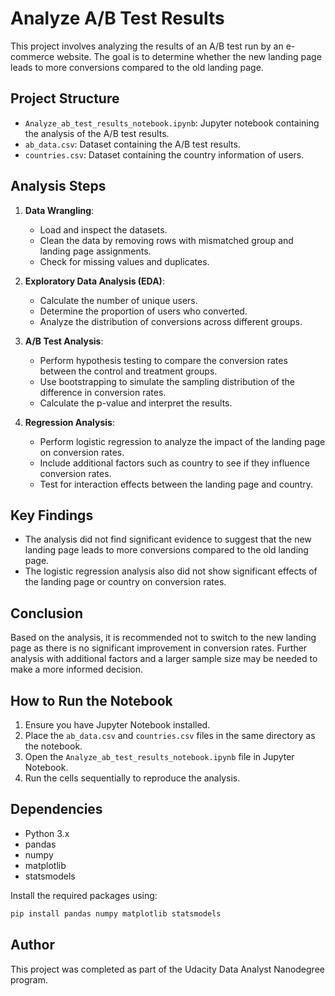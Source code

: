 # Analyze A/B Test Results

This project involves analyzing the results of an A/B test run by an e-commerce website. The goal is to determine whether the new landing page leads to more conversions compared to the old landing page.

## Project Structure

- `Analyze_ab_test_results_notebook.ipynb`: Jupyter notebook containing the analysis of the A/B test results.
- `ab_data.csv`: Dataset containing the A/B test results.
- `countries.csv`: Dataset containing the country information of users.

## Analysis Steps

1. **Data Wrangling**:
   - Load and inspect the datasets.
   - Clean the data by removing rows with mismatched group and landing page assignments.
   - Check for missing values and duplicates.

2. **Exploratory Data Analysis (EDA)**:
   - Calculate the number of unique users.
   - Determine the proportion of users who converted.
   - Analyze the distribution of conversions across different groups.

3. **A/B Test Analysis**:
   - Perform hypothesis testing to compare the conversion rates between the control and treatment groups.
   - Use bootstrapping to simulate the sampling distribution of the difference in conversion rates.
   - Calculate the p-value and interpret the results.

4. **Regression Analysis**:
   - Perform logistic regression to analyze the impact of the landing page on conversion rates.
   - Include additional factors such as country to see if they influence conversion rates.
   - Test for interaction effects between the landing page and country.

## Key Findings

- The analysis did not find significant evidence to suggest that the new landing page leads to more conversions compared to the old landing page.
- The logistic regression analysis also did not show significant effects of the landing page or country on conversion rates.

## Conclusion

Based on the analysis, it is recommended not to switch to the new landing page as there is no significant improvement in conversion rates. Further analysis with additional factors and a larger sample size may be needed to make a more informed decision.

## How to Run the Notebook

1. Ensure you have Jupyter Notebook installed.
2. Place the `ab_data.csv` and `countries.csv` files in the same directory as the notebook.
3. Open the `Analyze_ab_test_results_notebook.ipynb` file in Jupyter Notebook.
4. Run the cells sequentially to reproduce the analysis.

## Dependencies

- Python 3.x
- pandas
- numpy
- matplotlib
- statsmodels

Install the required packages using:
```bash
pip install pandas numpy matplotlib statsmodels
```

## Author

This project was completed as part of the Udacity Data Analyst Nanodegree program.
